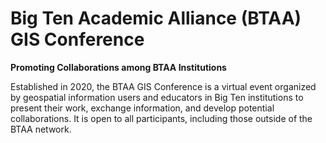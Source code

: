 # Big Ten Academic Alliance (BTAA) GIS Conference

**Promoting Collaborations among BTAA Institutions**
		
Established in 2020, the BTAA GIS Conference is a virtual event organized by geospatial information users and educators in Big Ten institutions to present their work, exchange information, and develop potential collaborations. It is open to all participants, including those outside of the BTAA network. 

